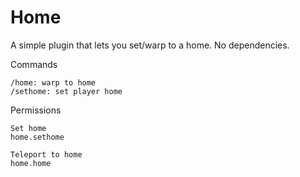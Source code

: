 Home
=====
A simple plugin that lets you set/warp to a home. No dependencies.

Commands

    /home: warp to home
    /sethome: set player home

Permissions

    Set home
    home.sethome

    Teleport to home
    home.home